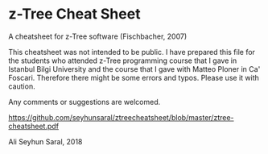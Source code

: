 # z-Tree Cheat Sheet
A cheatsheet for z-Tree software (Fischbacher, 2007)

This cheatsheet was not intended to be public. I have prepared this file for the students who attended z-Tree programming course that I gave in Istanbul Bilgi University and the course that I gave with Matteo Ploner in Ca' Foscari. Therefore there might be some errors and typos. Please use it with caution.

Any comments or suggestions are welcomed.

https://github.com/seyhunsaral/ztreecheatsheet/blob/master/ztree-cheatsheet.pdf

Ali Seyhun Saral, 2018
